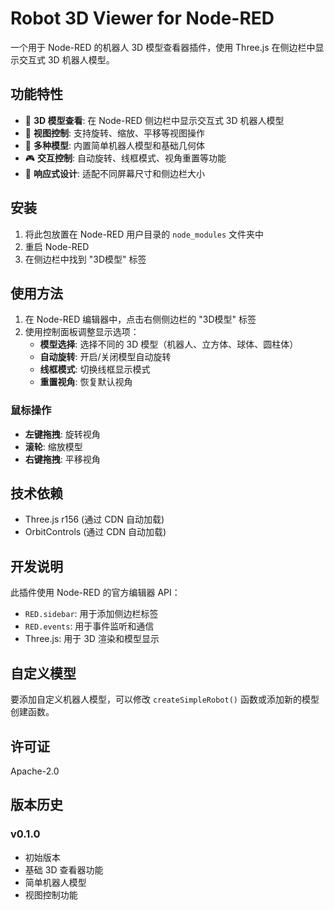 # Robot 3D Viewer for Node-RED

一个用于 Node-RED 的机器人 3D 模型查看器插件，使用 Three.js 在侧边栏中显示交互式 3D 机器人模型。

## 功能特性

- 🎯 **3D 模型查看**: 在 Node-RED 侧边栏中显示交互式 3D 机器人模型
- 🔄 **视图控制**: 支持旋转、缩放、平移等视图操作
- 🤖 **多种模型**: 内置简单机器人模型和基础几何体
- 🎮 **交互控制**: 自动旋转、线框模式、视角重置等功能
- 📱 **响应式设计**: 适配不同屏幕尺寸和侧边栏大小

## 安装

1. 将此包放置在 Node-RED 用户目录的 `node_modules` 文件夹中
2. 重启 Node-RED
3. 在侧边栏中找到 "3D模型" 标签

## 使用方法

1. 在 Node-RED 编辑器中，点击右侧侧边栏的 "3D模型" 标签
2. 使用控制面板调整显示选项：
   - **模型选择**: 选择不同的 3D 模型（机器人、立方体、球体、圆柱体）
   - **自动旋转**: 开启/关闭模型自动旋转
   - **线框模式**: 切换线框显示模式
   - **重置视角**: 恢复默认视角

### 鼠标操作

- **左键拖拽**: 旋转视角
- **滚轮**: 缩放模型
- **右键拖拽**: 平移视角

## 技术依赖

- Three.js r156 (通过 CDN 自动加载)
- OrbitControls (通过 CDN 自动加载)

## 开发说明

此插件使用 Node-RED 的官方编辑器 API：

- `RED.sidebar`: 用于添加侧边栏标签
- `RED.events`: 用于事件监听和通信
- Three.js: 用于 3D 渲染和模型显示

## 自定义模型

要添加自定义机器人模型，可以修改 `createSimpleRobot()` 函数或添加新的模型创建函数。

## 许可证

Apache-2.0

## 版本历史

### v0.1.0

- 初始版本
- 基础 3D 查看器功能
- 简单机器人模型
- 视图控制功能
